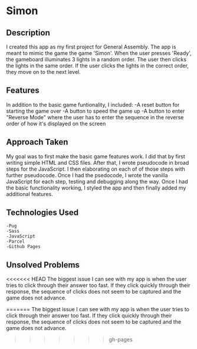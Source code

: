 # Simon

## Description
I created this app as my first project for General Assembly. The app is meant to mimic the game the game 'Simon'. When the user presses 'Ready', the gameboard illuminates 3 lights in a random order. The user then clicks the lights in the same order. If the user clicks the lights in the correct order, they move on to the next level.

## Features
In addition to the basic game funtionality, I included:
    -A reset button for starting the game over
    -A button to speed the game up
    -A button to enter "Reverse Mode" where the user has to enter the sequence in the reverse order of how it's displayed on the screen

## Approach Taken
My goal was to first make the basic game features work. I did that by first writing simple HTML and CSS files. After that, I wrote pseudocode in broad steps for the JavaScript. I then elaborating on each of of those steps with further pseudocode. Once I had the psedocode, I wrote the vanilla JavaScript for each step, testing and debugging along the way. Once I had the basic functionality working, I styled the app and then finally added my additional features.

## Technologies Used
    -Pug
    -Sass
    -JavaScript
    -Parcel
    -Github Pages

## Unsolved Problems
<<<<<<< HEAD
The biggest issue I can see with my app is when the user tries to click through their answer too fast. If they click quickly through their response, the sequence of clicks does not seem to be captured and the game does not advance. 

=======
The biggest issue I can see with my app is when the user tries to click through their answer too fast. If they click quickly through their response, the sequence of clicks does not seem to be captured and the game does not advance.
>>>>>>> gh-pages

